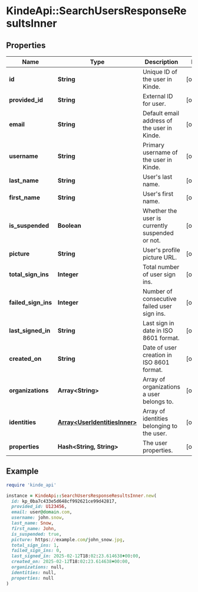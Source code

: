 # KindeApi::SearchUsersResponseResultsInner

## Properties

| Name | Type | Description | Notes |
| ---- | ---- | ----------- | ----- |
| **id** | **String** | Unique ID of the user in Kinde. | [optional] |
| **provided_id** | **String** | External ID for user. | [optional] |
| **email** | **String** | Default email address of the user in Kinde. | [optional] |
| **username** | **String** | Primary username of the user in Kinde. | [optional] |
| **last_name** | **String** | User&#39;s last name. | [optional] |
| **first_name** | **String** | User&#39;s first name. | [optional] |
| **is_suspended** | **Boolean** | Whether the user is currently suspended or not. | [optional] |
| **picture** | **String** | User&#39;s profile picture URL. | [optional] |
| **total_sign_ins** | **Integer** | Total number of user sign ins. | [optional] |
| **failed_sign_ins** | **Integer** | Number of consecutive failed user sign ins. | [optional] |
| **last_signed_in** | **String** | Last sign in date in ISO 8601 format. | [optional] |
| **created_on** | **String** | Date of user creation in ISO 8601 format. | [optional] |
| **organizations** | **Array&lt;String&gt;** | Array of organizations a user belongs to. | [optional] |
| **identities** | [**Array&lt;UserIdentitiesInner&gt;**](UserIdentitiesInner.md) | Array of identities belonging to the user. | [optional] |
| **properties** | **Hash&lt;String, String&gt;** | The user properties. | [optional] |

## Example

```ruby
require 'kinde_api'

instance = KindeApi::SearchUsersResponseResultsInner.new(
  id: kp_0ba7c433e5d648cf992621ce99d42817,
  provided_id: U123456,
  email: user@domain.com,
  username: john.snow,
  last_name: Snow,
  first_name: John,
  is_suspended: true,
  picture: https://example.com/john_snow.jpg,
  total_sign_ins: 1,
  failed_sign_ins: 0,
  last_signed_in: 2025-02-12T18:02:23.614638+00:00,
  created_on: 2025-02-12T18:02:23.614638+00:00,
  organizations: null,
  identities: null,
  properties: null
)
```

